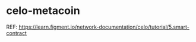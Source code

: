 # celo-metacoin


REF: https://learn.figment.io/network-documentation/celo/tutorial/5.smart-contract
